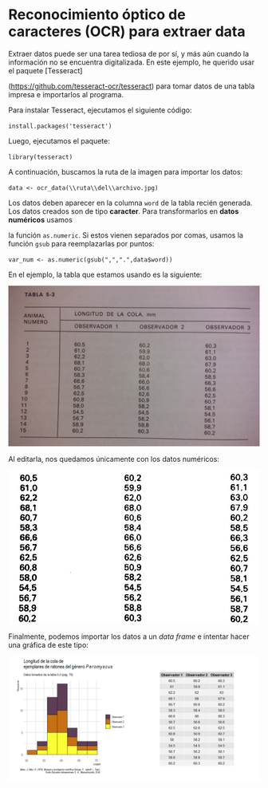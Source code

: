 # Reconocimiento óptico de caracteres (OCR) para extraer data

Extraer datos puede ser una tarea tediosa de por sí, y más aún cuando la información no se encuentra digitalizada. En este ejemplo, he querido usar el paquete [Tesseract]

(https://github.com/tesseract-ocr/tesseract) para tomar datos de una tabla impresa e importarlos al programa.

Para instalar Tesseract, ejecutamos el siguiente código:

`install.packages('tesseract')`

Luego, ejecutamos el paquete:

`library(tesseract)`

A continuación, buscamos la ruta de la imagen para importar los datos:

`data <- ocr_data(\\ruta\\del\\archivo.jpg)`

Los datos deben aparecer en la columna `word` de la tabla recién generada. Los datos creados son de tipo **caracter**. Para transformarlos en **datos numéricos** usamos 

la función `as.numeric`. Si estos vienen separados por comas, usamos la función `gsub` para reemplazarlas por puntos:

`var_num <- as.numeric(gsub(",",".",data$word))`

En el ejemplo, la tabla que estamos usando es la siguiente:

![Tabla](https://raw.githubusercontent.com/itsmiguelrojas/ocr/main/tabla_original.jpg)

Al editarla, nos quedamos únicamente con los datos numéricos:

![Tabla editada](https://raw.githubusercontent.com/itsmiguelrojas/ocr/main/tabla_editada.jpg)

Finalmente, podemos importar los datos a un *data frame* e intentar hacer una gráfica de este tipo:

![Gráfica](https://raw.githubusercontent.com/itsmiguelrojas/ocr/main/long_cola_histograma_tabla.png)
